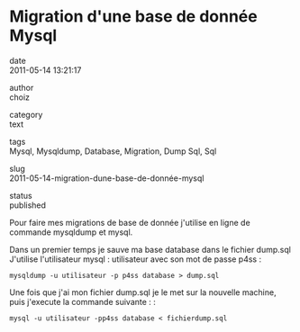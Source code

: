 Migration d'une base de donnée Mysql
====================================

date  
2011-05-14 13:21:17

author  
choiz

category  
text

tags  
Mysql, Mysqldump, Database, Migration, Dump Sql, Sql

slug  
2011-05-14-migration-dune-base-de-donnée-mysql

status  
published

Pour faire mes migrations de base de donnée j'utilise en ligne de
commande mysqldump et mysql.

Dans un premier temps je sauve ma base database dans le fichier dump.sql
J'utilise l'utilisateur mysql : utilisateur avec son mot de passe p4ss :

    mysqldump -u utilisateur -p p4ss database > dump.sql

Une fois que j'ai mon fichier dump.sql je le met sur la nouvelle
machine, puis j'execute la commande suivante : :

    mysql -u utilisateur -pp4ss database < fichierdump.sql
